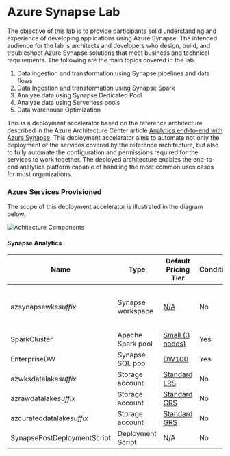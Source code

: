 # Azure Synapse Lab

The objective of this lab is to provide participants solid understanding and experience of developing applications using Azure Synapse. The intended audience for the lab is architects and developers who design, build, and troubleshoot Azure Synapse solutions that meet business and technical requirements. The following are the main topics covered in the lab.

1. Data ingestion and transformation using Synapse pipelines and data flows
2. Data Ingestion and transformation using Synapse Spark
3. Analyze data using Synapse Dedicated Pool
4. Analyze data using Serverless pools
5. Data warehouse Optimization

This is a deployment accelerator based on the reference architecture described in the Azure Architecture Center article [Analytics end-to-end with Azure Synapse](https://docs.microsoft.com/azure/architecture/example-scenario/dataplate2e/data-platform-end-to-end). This deployment accelerator aims to automate not only the deployment of the services covered by the reference architecture, but also to fully automate the configuration and permissions required for the services to work together. The deployed architecture enables the end-to-end analytics platform capable of handling the most common uses cases for most organizations.

### Azure Services Provisioned

The scope of this deployment accelerator is illustrated in the diagram below.

![Achitecture Components](./steps/01_data-ingestion-and-transformation-using-synapse-pipelines-and-dataflows/assets/synapse.JPG)


#### Synapse Analytics

Name                           | Type                      | Default Pricing Tier                                                                            | Conditional  |Notes
-------------------------------|---------------------------|-------------------------------------------------------------------------------------------------|--------------|------------
azsynapsewks*suffix*           |Synapse workspace          | [N/A](https://azure.microsoft.com/pricing/details/synapse-analytics/#pricing)                   | No           | Default workspace deployment doesn't incur costs.
SparkCluster                   |Apache Spark pool          | [Small (3 nodes)](https://azure.microsoft.com/pricing/details/synapse-analytics/#pricing)       | Yes          |
EnterpriseDW                   |Synapse SQL pool           | [DW100](https://azure.microsoft.com/pricing/details/synapse-analytics/#pricing)                 | Yes          |
azwksdatalake*suffix*          |Storage account            | [Standard LRS](https://azure.microsoft.com/pricing/details/storage/blobs/)                      | No           |
azrawdatalake*suffix*          |Storage account            | [Standard GRS](https://azure.microsoft.com/pricing/details/storage/blobs/)                      | No           |
azcurateddatalake*suffix*      |Storage account            | [Standard GRS](https://azure.microsoft.com/pricing/details/storage/blobs/)                      | No           |
SynapsePostDeploymentScript    |Deployment Script          | N/A                                                                                             | No           | 


